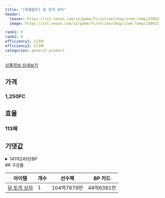 ```yaml
---
title: "[특별할인] 달 토끼 상자"
header:
  teaser: https://ssl.nexon.com/s2/game/fc/online/shop/item_temp/230921_7278PN83MT33/13277_s.png
  image: https://ssl.nexon.com/s2/game/fc/online/shop/item_temp/230921_7278PN83MT33/13277_s.png

rank1: 9
rank2: 8
efficiency1: 113배
efficiency2: 113배
categories: general-product
---
```

[상품정보 상세보기](https://shop.fconline.nexon.com/Shop/View?strPid=43277)


## 가격
### 1,250FC
## 효율
### 113배
## 기댓값
<details>
<summary>141억245만BP</summary>
<div markdown="1">
- 선수팩 104억7679만BP
  - 수수료 쿠폰 40% 적용 시 100억5771만BP
  - 수수료 쿠폰 30% 적용 시 96억3864만BP
  - 수수료 쿠폰 20% 적용 시 92억1957만BP
- BP 카드 44억6381만BP

</div>
</details>
## 구성품

|아이템|개수|선수팩|BP 카드|
|---|---|---|---|
|[달 토끼 상자](/box/7581)|1|104억7679만|44억6381만|
